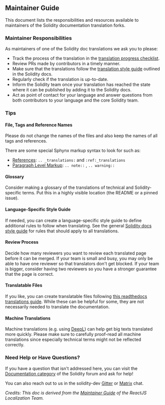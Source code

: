 ## Maintainer Guide

This document lists the responsibilities and resources available to maintainers of the Solidity documentation translation forks.

### Maintainer Responsibilities

As maintainers of one of the Solidity doc translations we ask you to please:
- Track the process of the translation in the [translation progress checklist](https://github.com/solidity-docs/translation-guide/blob/main/progress-checklist.md).
- Review PRs made by contributors in a timely manner.
- Make sure that the translations follow the [translation style guide](https://docs.soliditylang.org/en/latest/contributing.html#documentation-style-guide) outlined in the Solidity docs.
- Regularly check if the translation is up-to-date.
- Inform the Solidity team once your translation has reached the state where it can be published by adding it to the Solidity docs.
- Act as point of contact for your language and answer questions from both contributors to your language and the core Solidity team.

### Tips

#### File, Tags and Reference Names
Please do not change the names of the files and also keep the names of all tags and references. 

There are some special Sphynx markup syntax to look for such as:
- [References](https://www.sphinx-doc.org/en/master/usage/restructuredtext/roles.html#cross-referencing-arbitrary-locations): `.. _translations:` and `:ref:_translations`
- [Paragraph Level Markup](https://www.sphinx-doc.org/en/master/usage/restructuredtext/directives.html#paragraph-level-markup): `.. note::` , `.. warning::`

#### Glossary
Consider making a glossary of the translations of technical and Solidity-specific terms. Put this in a highly visible location (the README or a pinned issue).

#### Language-Specific Style Guide
If needed, you can create a language-specific style guide to define additional rules to follow when translating. See the general [Solidity docs style guide](https://docs.soliditylang.org/en/latest/contributing.html#documentation-style-guide) for rules that should apply to all translations.

#### Review Process

Decide how many reviewers you want to review each translated page before it can be merged. If your team is small and busy, you may only be able to have one reviewer so that translators don't get blocked. If your team is bigger, consider having two reviewers so you have a stronger guarantee that the page is correct.

#### Translatable Files

If you like, you can create translatable files following [this readthedocs translations guide](https://docs.readthedocs.io/en/stable/guides/manage-translations.html#create-translatable-files). While these can be helpful for some, they are not necessarily needed to translate the documentation.

#### Machine Translations

Machine translations (e.g. using [DeepL](https://www.deepl.com/translator)) can help get big texts translated more quickly. Please make sure to carefully proof-read all machine translations since especially technical terms might not be reflected correctly.
 
### Need Help or Have Questions?
If you have a question that isn't addressed here, you can visit the [Documentation category](https://forum.soliditylang.org/c/documentation/8) of the Solidity forum and ask for help!

You can also reach out to us in the solidity-dev [Gitter](https://gitter.com/ethereum/solidity) or [Matrix](https://matrix.to/#/#ethereum_solidity:gitter.im) chat.

_Credits: This doc is derived from the [Maintainer Guide](https://github.com/reactjs/reactjs.org-translation/blob/master/maintainer-guide.md) of the ReactJS Localization Team._
